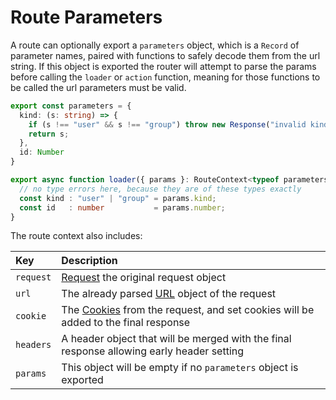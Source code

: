 # Route Parameters

A route can optionally export a `parameters` object, which is a `Record` of parameter names, paired with functions to safely decode them from the url string. If this object is exported the router will attempt to parse the params before calling the `loader` or `action` function, meaning for those functions to be called the url parameters must be valid.

```ts
export const parameters = {
  kind: (s: string) => {
    if (s !== "user" && s !== "group") throw new Response("invalid kind", { status: 400, statusText: "Bad Request" });
    return s;
  },
  id: Number
}

export async function loader({ params }: RouteContext<typeof parameters>) {
  // no type errors here, because they are of these types exactly
  const kind : "user" | "group" = params.kind;
  const id   : number           = params.number;
}
```

The route context also includes:

| Key | Description |
| :- | :- |
| `request` | [Request](https://developer.mozilla.org/en-US/docs/Web/API/Request) the original request object |
| `url`     | The already parsed [URL](https://developer.mozilla.org/en-US/docs/Web/API/URL) object of the request |
| `cookie`  | The [Cookies](../api/cookie.md) from the request, and set cookies will be added to the final response |
| `headers` | A header object that will be merged with the final response allowing early header setting |
| `params`  | This object will be empty if no `parameters` object is exported |
